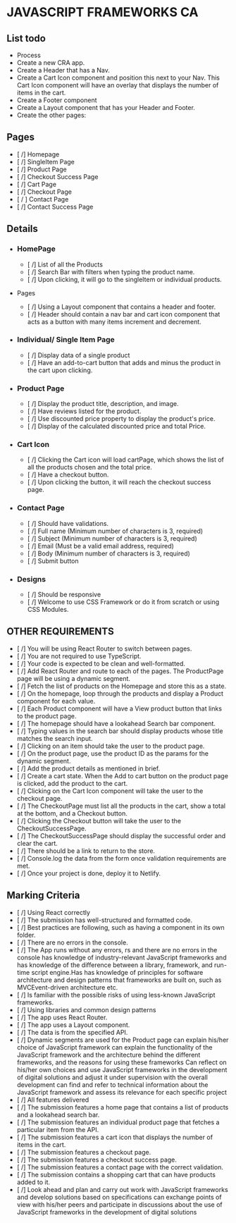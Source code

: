 # JAVASCRIPT FRAMEWORKS CA

## List todo

- Process
- Create a new CRA app.
- Create a Header that has a Nav.
- Create a Cart Icon component and position this next to your Nav. This Cart Icon component will have an overlay that displays the number of items in the cart.
- Create a Footer component
- Create a Layout component that has your Header and Footer.
- Create the other pages:

## Pages

- [ /] Homepage
- [ /] SingleItem Page
- [ /] Product Page
- [ /] Checkout Success Page
- [ /] Cart Page
- [ /] Checkout Page
- [ / ] Contact Page
- [ /] Contact Success Page

## Details

- ### HomePage

  - [ /] List of all the Products
  - [ /] Search Bar with filters when typing the product name.
  - [ /] Upon clicking, it will go to the singleItem or individual products.

- Pages

  - [ /] Using a Layout component that contains a header and footer.
  - [ /] Header should contain a nav bar and cart icon component that acts as a button with many items increment and decrement.

- ### Individual/ Single Item Page

  - [ /] Display data of a single product
  - [ /] Have an add-to-cart button that adds and minus the product in the cart upon clicking.

- ### Product Page

  - [ /] Display the product title, description, and image.
  - [ /] Have reviews listed for the product.
  - [ /] Use discounted price property to display the product's price.
  - [ /] Display of the calculated discounted price and total Price.

- ### Cart Icon

  - [ /] Clicking the Cart icon will load cartPage, which shows the list of all the products chosen and the total price.
  - [ /] Have a checkout button.
  - [ /] Upon clicking the button, it will reach the checkout success page.

- ### Contact Page

  - [ /] Should have validations.
  - [ /] Full name (Minimum number of characters is 3, required)
  - [ /] Subject (Minimum number of characters is 3, required)
  - [ /] Email (Must be a valid email address, required)
  - [ /] Body (Minimum number of characters is 3, required)
  - [ /] Submit button

- ### Designs

  - [ /] Should be responsive
  - [ /] Welcome to use CSS Framework or do it from scratch or using CSS Modules.

## OTHER REQUIREMENTS

- [ /] You will be using React Router to switch between pages.
- [ /] You are not required to use TypeScript.
- [ /] Your code is expected to be clean and well-formatted.
- [ /] Add React Router and route to each of the pages. The ProductPage page will be using a dynamic segment.
- [ /] Fetch the list of products on the Homepage and store this as a state.
- [ /] On the homepage, loop through the products and display a Product component for each value.
- [ /] Each Product component will have a View product button that links to the product page.
- [ /] The homepage should have a lookahead Search bar component.
- [ /] Typing values in the search bar should display products whose title matches the search input.
- [ /] Clicking on an item should take the user to the product page.
- [ /] On the product page, use the product ID as the params for the dynamic segment.
- [ /] Add the product details as mentioned in brief.
- [ /] Create a cart state. When the Add to cart button on the product page is clicked, add the product to the cart.
- [ /] Clicking on the Cart Icon component will take the user to the checkout page.
- [ /] The CheckoutPage must list all the products in the cart, show a total at the bottom, and a Checkout button.
- [ /] Clicking the Checkout button will take the user to the CheckoutSuccessPage.
- [ /] The CheckoutSuccessPage should display the successful order and clear the cart.
- [ /] There should be a link to return to the store.
- [ /] Console.log the data from the form once validation requirements are met.
- [ /] Once your project is done, deploy it to Netlify.

## Marking Criteria

- [ /] Using React correctly
- [ /] The submission has well-structured and formatted code.
- [ /] Best practices are following, such as having a component in its own folder.
- [ /] There are no errors in the console.
- [ /] The App runs without any errors, rs and there are no errors in the console
  has knowledge of industry-relevant JavaScript frameworks and has knowledge of the difference between a library, framework, and run-time script engine.Has
  has knowledge of principles for software architecture and design patterns that frameworks are built on, such as MVCEvent-driven architecture etc.
- [ /] Is familiar with the possible risks of using less-known JavaScript frameworks.
- [ /] Using libraries and common design patterns
- [ /] The app uses React Router.
- [ /] The app uses a Layout component.
- [ /] The data is from the specified API.
- [ /] Dynamic segments are used for the Product page
  can explain his/her choice of JavaScript framework
  can explain the functionality of the JavaScript framework and the architecture behind the different frameworks, and the reasons for using these frameworks
  Can reflect on his/her own choices and use JavaScript frameworks in the development of digital solutions and adjust it under supervision with the overall development
  can find and refer to technical information about the JavaScript framework and assess its relevance for each specific project
- [ /] All features delivered
- [ /] The submission features a home page that contains a list of products and a lookahead search bar.
- [ /] The submission features an individual product page that fetches a particular item from the API.
- [ /] The submission features a cart icon that displays the number of items in the cart.
- [ /] The submission features a checkout page.
- [ /] The submission features a checkout success page.
- [ /] The submission features a contact page with the correct validation.
- [ /] The submission contains a shopping cart that can have products added to it.
- [ /] Look ahead and plan and carry out work with JavaScript frameworks and develop solutions based on specifications
  can exchange points of view with his/her peers and participate in discussions about the use of JavaScript frameworks in the development of digital solutions
